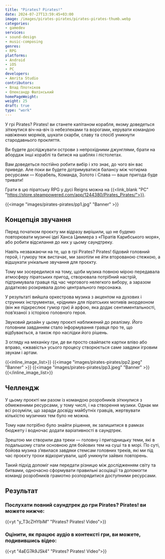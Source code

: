 ```yaml
---
title: "Pirates? Pirates!"
date: 2024-07-27T13:59:45+03:00
image: /images/pirates-pirates/pirates-pirates-thumb.webp
categories:
- gamedev
services:
- sound-design
- music-composing
genres:
- RPG
platforms:
- Android
- iOS
- PC
developers:
- Amrita Studio
contributors:
- Влад Плотніков
- Олександр Фалінський
homePageWeight:
weight: 25
draft: true
type: "work"
---
```


У грі Pirates? Pirates! ви станете капітаном корабля, якому доведеться зіткнутися віч-на-віч із небезпеками та ворогами, керувати командою навіжених моряків, шукати скарби, славу та спосіб уникнути стародавнього прокляття.

Ви будете досліджувати острови з непрохідними джунглями, брати на абордаж інші кораблі та битися на шаблях і пістолетах.

Вам доведеться постійно робити вибір і хто знає, до чого він вас приведе. Але поки ви будете дотримуватися балансу між чотирма ресурсами — Корабель, Команда, Золото і Слава — ваше пригода буде тривати!

Грати в цю піратську RPG у дусі Reigns можна на {{<link_blank "PC" "https://store.steampowered.com/app/1244380/Pirates_Pirates/">}}.

{{<image "images/pirates-pirates/pp1.jpg" "Banner" >}}

## Концепція звучання

Перед початком проєкту ми відразу вирішили, що не будемо повторювати музичні ідеї Ханса Циммера з «Піратів Карибського моря», або робити відсилання до них у цьому саундтреку.

Навіть незважаючи на те, що в грі Pirates? Pirates! бідовий головний герой, і гумору теж вистачає, ми захотіли не йти второваною стежкою, а відшукати унікальне звучання для проєкту.

Тому ми зосередилися на тому, щоби музика повною мірою передавала атмосферу піратських пригод, створювала потрібний настрій, підтримувала гравця під час чергового нелегкого вибору, а заразом додатково розкривала долю центрального персонажа.

У результаті вийшла оркестрова музика з акцентом на духових і струнних інструментах, «рідним» для піратських мотивів акордеоном (він же підкреслює гумор гри) й арфою, яка додає сентиментальності, пов’язаної з історією головного героя.

Звуковий дизайн у цьому проєкті наближений до реалізму. Його головним завданням стало інформування гравця про те, що відбувається, а також про наслідки його рішень.

З огляду на механіку гри, де ви просто свайпаєте картки вліво або вправо, «жвавість» усього процесу створюється саме завдяки ігровим звукам і артам.

{{<inline_image_list>}}
{{<image "images/pirates-pirates/pp2.jpeg" "Banner" >}}
{{<image "images/pirates-pirates/pp3.jpeg" "Banner" >}}
{{</inline_image_list>}}

## Челлендж

У цьому проєкті ми разом із командою розробників зіткнулися з обмеженими ресурсами, у тому числі, і на створення музики. Однак ми всі розуміли, що заради досвіду майбутніх гравців, жертвувати кількістю музичних тем було не можна.

Тому нам потрібно було знайти рішення, як залишитися в рамках бюджету і водночас додати варіативності в саундтрек.

Зрештою ми створили два треки — головну і пригодницьку теми, які в подальшому стали основною для бойових тем на суші та в морі. По суті, бойова музика з’явилася завдяки стемсам головних треків, які ми під час проєкту трохи відкоригували, щоб уникнути зайвих повторень.

Такий підхід допоміг нам передати різницю між дослідженням світу та битвами, одночасно сформувати правильні асоціації та допомогти команді розробників грамотно розпорядитися доступними ресурсами.

## Результат

### Послухати повний саундтрек до гри Pirates? Pirates! ви можете нижче:

{{<yt "y_T3cZHYbiM" "Pirates? Pirates! Video">}}

### Оцінити, як працює аудіо в контексті гри, ви можете, подивившись відео:

{{<yt "4aEG7A9JSk4" "Pirates? Pirates! Video">}}